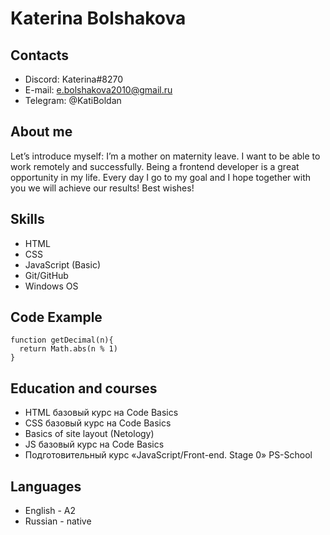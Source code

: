 # Katerina Bolshakova

## Contacts
-	Discord: Katerina#8270
-	E-mail: e.bolshakova2010@gmail.ru
-	Telegram: @KatiBoldan 

## About me
Let’s introduce myself: I’m a mother on maternity leave. 
I want to be able to work remotely and successfully. 
Being a frontend developer is a great opportunity in my life. 
Every day I go to my goal and I hope together with you we will achieve our results! Best wishes!

## Skills
-   HTML
-   CSS
-   JavaScript (Basic)
-   Git/GitHub
-   Windows OS

## Code Example
```
function getDecimal(n){
  return Math.abs(n % 1)
}
```

## Education and courses
-   HTML базовый курс на Code Basics
-   CSS базовый курс на Code Basics
-   Basics of site layout (Netology)
-	JS базовый курс на Code Basics
-	Подготовительный курс «JavaScript/Front-end. Stage 0» PS-School

## Languages
-	English - A2
-	Russian - native 
